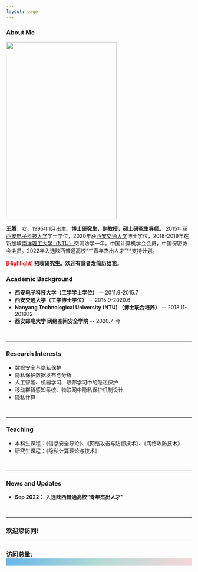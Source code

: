 ```yaml
---
layout: page
---
```


### About Me

<img src="https://xiyueyiwan.github.io/teng_life.jpg" class="floatpic" width="300" height="480">

**王腾**，女，1995年1月出生。**博士研究生，副教授，硕士研究生导师。** 2015年获[西安电子科技大学](https://www.xidian.edu.cn/)学士学位，2020年获[西安交通大学](https://www.xjtu.edu.cn/)博士学位，2018-2019年在新加坡[南洋理工大学（NTU）](https://www.ntu.edu.sg/)交流访学一年。中国计算机学会会员，中国保密协会会员。2022年入选陕西普通高校**“青年杰出人才”**支持计划。

**<font color='red'>[Highlight]</font> 招收研究生。欢迎有意者发简历给我。**
<br>

### Academic Background
- **西安电子科技大学（工学学士学位）** -- 2011.9-2015.7
- **西安交通大学（工学博士学位）** -- 2015.9-2020.6
- **Nanyang Technological University (NTU) （博士联合培养）** -- 2018.11-2019.12
- **西安邮电大学 网络空间安全学院** -- 2020.7-今
<br>

---

### Research Interests
- 数据安全与隐私保护
- 隐私保护数据发布与分析
- 人工智能、机器学习、联邦学习中的隐私保护
- 移动群智感知系统、物联网中隐私保护机制设计
- 隐私计算
<br>

---

### Teaching
- 本科生课程：《信息安全导论》、《网络攻击与防御技术》、《网络攻防技术》
- 研究生课程：《隐私计算理论与技术》
<br>

---

### News and Updates
- **Sep 2022：** 入选**陕西普通高校“青年杰出人才”**
<br>

---

<div class="code info-unit">
    <h3 class="info-header"><i class="iconfont icon-favorite"></i> <span class="info-title" contenteditable="true">欢迎您访问!</span><span class="unit-remove"></span></h3>
    <hr>
    <h3><script async src="//busuanzi.ibruce.info/busuanzi/2.3/busuanzi.pure.mini.js"></script>
    	<style> .divcss5{text-decoration:underline; color:#F00; text-align:center;}</style>
        <span id="busuanzi_container_site_pv">访问总量:<div class="divcss5" style="background-image: linear-gradient(90deg, rgb(105, 183, 235), rgb(179, 219, 211), rgb(244, 214, 219));"><br><span style= "text-align:center" class="divcss5" id="busuanzi_value_site_pv"></span></div>
    
    
